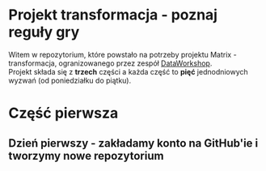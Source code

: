 # Projekt transformacja - poznaj reguły gry
Witem w repozytorium, które powstało na potrzeby projektu Matrix - transformacja, ogranizowanego przez zespół [DataWorkshop](https://dataworkshop.eu).  
Projekt składa się z **trzech** części a każda część to **pięć** jednodniowych wyzwań (od poniedziałku do piątku).
# Część pierwsza
## Dzień pierwszy - zakładamy konto na GitHub'ie i tworzymy nowe repozytorium
